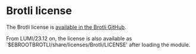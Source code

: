 # Brotli license

The Brotli license is [available in the Brotli GitHub](https://raw.githubusercontent.com/google/brotli/master/LICENSE).

From LUMI/23.12 on, the license is also available as
`$EBROOTBROTLI/share/licenses/Brotli/LICENSE' after loading the module.

